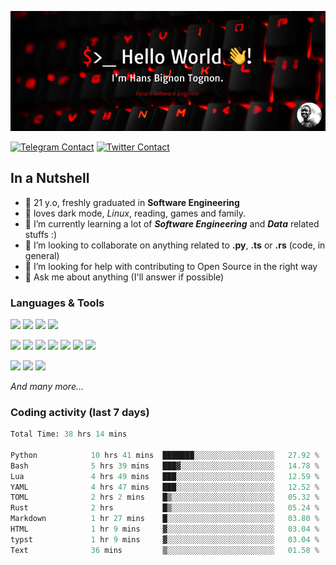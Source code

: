 ![Cover](assets/gh-readme-cover.png)

[![Telegram Contact](https://img.shields.io/badge/Telegram-%230088CC.svg?style=for-the-badge&logo=telegram&logoColor=white)](https://t.me/hanstobi) [![Twitter Contact](https://img.shields.io/badge/Twitter-%2308A0E9.svg?style=for-the-badge&logo=twitter&logoColor=white)](https://twitter.com/_tobihans)

## In a Nutshell
- 👤 21 y.o, freshly graduated in **Software Engineering**
- 🖤 loves dark mode, *Linux*, reading, games and family.
- 🌱 I’m currently learning a lot of ***Software Engineering*** and ***Data*** related stuffs :)
- 👯 I’m looking to collaborate on anything related to **.py**, **.ts** or **.rs** (code, in general)
- 🤔 I’m looking for help with contributing to Open Source in the right way
- 💬 Ask me about anything (I'll answer if possible)

### Languages & Tools
![](https://img.shields.io/badge/Linux-%23eab30f.svg?style=for-the-badge&logo=linux&logoColor=black) ![](https://img.shields.io/badge/Git-%23e54a2f.svg?style=for-the-badge&logo=git&logoColor=white) ![](https://img.shields.io/badge/Github-%231a1d21.svg?style=for-the-badge&logo=github&logoColor=white) ![](https://img.shields.io/badge/Docker-%230394f0.svg?style=for-the-badge&logo=docker&logoColor=white)

![](https://img.shields.io/badge/C-%231a1d21.svg?style=for-the-badge&logo=C&logoColor=white) ![](https://img.shields.io/badge/TypeScript-%230074c2.svg?style=for-the-badge&logo=typescript&logoColor=white) ![](https://img.shields.io/badge/Python-%23f0c540.svg?style=for-the-badge&logo=python) ![](https://img.shields.io/badge/Rust-%23ea4800.svg?style=for-the-badge&logo=rust) ![](https://img.shields.io/badge/Php-%237175aa.svg?style=for-the-badge&logo=php&logoColor=white) ![](https://img.shields.io/badge/HTML-%23d84924.svg?style=for-the-badge&logo=html5&logoColor=white) ![](https://img.shields.io/badge/Scss-%23c45f92.svg?style=for-the-badge&logo=sass&logoColor=white)

![](https://img.shields.io/badge/Vue-%23314559.svg?style=for-the-badge&logo=vue.js) ![](https://img.shields.io/badge/Laravel-%23e54a2f.svg?style=for-the-badge&logo=laravel&logoColor=white) ![](https://img.shields.io/badge/Adonis-%235a45ff.svg?style=for-the-badge&logo=adonisjs)

*And many more...*

### Coding activity (last 7 days)
<!--START_SECTION:waka-->

```python
Total Time: 38 hrs 14 mins

Python            10 hrs 41 mins  ███████░░░░░░░░░░░░░░░░░░   27.92 %
Bash              5 hrs 39 mins   ███▓░░░░░░░░░░░░░░░░░░░░░   14.78 %
Lua               4 hrs 49 mins   ███░░░░░░░░░░░░░░░░░░░░░░   12.59 %
YAML              4 hrs 47 mins   ███░░░░░░░░░░░░░░░░░░░░░░   12.52 %
TOML              2 hrs 2 mins    █▒░░░░░░░░░░░░░░░░░░░░░░░   05.32 %
Rust              2 hrs           █▒░░░░░░░░░░░░░░░░░░░░░░░   05.24 %
Markdown          1 hr 27 mins    █░░░░░░░░░░░░░░░░░░░░░░░░   03.80 %
HTML              1 hr 9 mins     ▓░░░░░░░░░░░░░░░░░░░░░░░░   03.04 %
typst             1 hr 9 mins     ▓░░░░░░░░░░░░░░░░░░░░░░░░   03.04 %
Text              36 mins         ▒░░░░░░░░░░░░░░░░░░░░░░░░   01.58 %
```

<!--END_SECTION:waka-->
